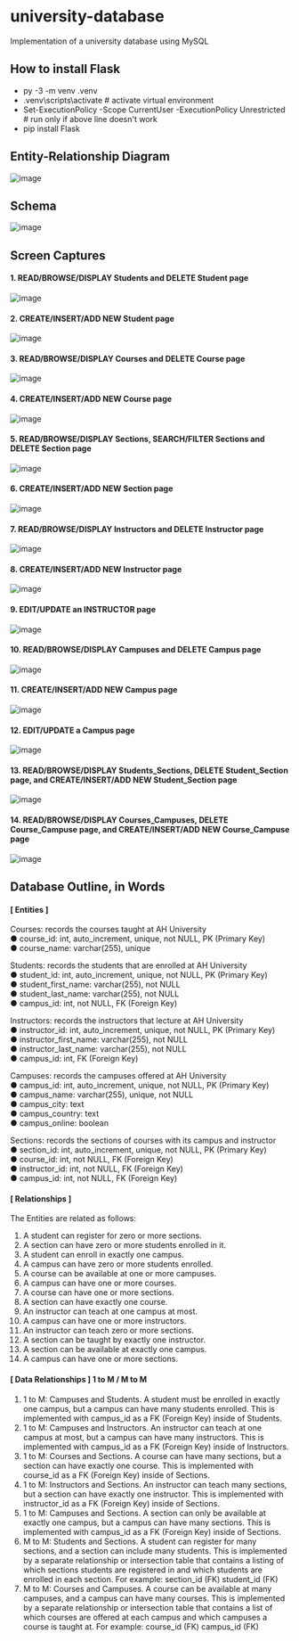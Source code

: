 # university-database
Implementation of a university database using MySQL

## How to install Flask
- py -3 -m venv .venv
- .venv\scripts\activate # activate virtual environment
- Set-ExecutionPolicy -Scope CurrentUser -ExecutionPolicy Unrestricted # run only if above line doesn't work
- pip install Flask

## Entity-Relationship Diagram
![image](https://user-images.githubusercontent.com/71689421/145125503-29a3ccce-e3ca-4a0b-80d2-9febb2fbbc04.png)

## Schema
![image](https://user-images.githubusercontent.com/71689421/145124235-8312dd54-1c19-4762-9d9e-84214b74b500.png)

## Screen Captures
#### 1. READ/BROWSE/DISPLAY Students and DELETE Student page
![image](https://user-images.githubusercontent.com/71689421/145124442-6d6aee0c-a2bf-49f2-8ab1-3f524917e472.png)

#### 2. CREATE/INSERT/ADD NEW Student page
![image](https://user-images.githubusercontent.com/71689421/145124476-3146ab90-1f55-4c96-91f2-856d953a8d97.png)

#### 3. READ/BROWSE/DISPLAY Courses and DELETE Course page
![image](https://user-images.githubusercontent.com/71689421/145124509-48ea3e7a-f13d-4ce9-8f00-c83668581646.png)

#### 4. CREATE/INSERT/ADD NEW Course page
![image](https://user-images.githubusercontent.com/71689421/145124556-7b6d3d13-296b-41d1-b297-a6c013979e30.png)

#### 5. READ/BROWSE/DISPLAY Sections, SEARCH/FILTER Sections and DELETE Section page
![image](https://user-images.githubusercontent.com/71689421/145124591-cefaf8f0-0f96-4a85-8d05-bd0bd80bbb10.png)

#### 6. CREATE/INSERT/ADD NEW Section page
![image](https://user-images.githubusercontent.com/71689421/145124648-d0f709ea-1791-4a74-95b8-dab873081b76.png)

#### 7. READ/BROWSE/DISPLAY Instructors and DELETE Instructor page
![image](https://user-images.githubusercontent.com/71689421/145124679-76d8220f-b20b-47be-9cae-a10914ae1adc.png)

#### 8. CREATE/INSERT/ADD NEW Instructor page
![image](https://user-images.githubusercontent.com/71689421/145125408-691e398f-ad36-457e-a648-3bd82e6c0079.png)

#### 9. EDIT/UPDATE an INSTRUCTOR page
![image](https://user-images.githubusercontent.com/71689421/145125381-e37ff415-a973-44dd-9721-2da2cfa0dbfa.png)

#### 10. READ/BROWSE/DISPLAY Campuses and DELETE Campus page
![image](https://user-images.githubusercontent.com/71689421/145125357-a302a20e-652b-48d9-835e-fa092209d36e.png)

#### 11. CREATE/INSERT/ADD NEW Campus page
![image](https://user-images.githubusercontent.com/71689421/145125321-e03e83ff-53f8-4f48-b813-938edc723ff6.png)

#### 12. EDIT/UPDATE a Campus page
![image](https://user-images.githubusercontent.com/71689421/145125017-6e444f22-1d5d-400e-b7e2-88c7a3e61039.png)

#### 13. READ/BROWSE/DISPLAY Students_Sections, DELETE Student_Section page, and CREATE/INSERT/ADD NEW Student_Section page
![image](https://user-images.githubusercontent.com/71689421/145124982-f6dca622-3527-425f-aaa6-153dee09cac7.png)

#### 14. READ/BROWSE/DISPLAY Courses_Campuses, DELETE Course_Campuse page, and CREATE/INSERT/ADD NEW Course_Campuse page
![image](https://user-images.githubusercontent.com/71689421/145124956-cafcaf39-1ed8-427c-b51a-988f311ed371.png)


## Database Outline, in Words
#### [ Entities ]
Courses: records the courses taught at AH University \
● course_id: int, auto_increment, unique, not NULL, PK (Primary Key) \
● course_name: varchar(255), unique

Students: records the students that are enrolled at AH University \
● student_id: int, auto_increment, unique, not NULL, PK (Primary Key) \
● student_first_name: varchar(255), not NULL \
● student_last_name: varchar(255), not NULL \
● campus_id: int, not NULL, FK (Foreign Key)

Instructors: records the instructors that lecture at AH University \
● instructor_id: int, auto_increment, unique, not NULL, PK (Primary Key) \
● instructor_first_name: varchar(255), not NULL \
● instructor_last_name: varchar(255), not NULL \
● campus_id: int, FK (Foreign Key)

Campuses: records the campuses offered at AH University \
● campus_id: int, auto_increment, unique, not NULL, PK (Primary Key) \
● campus_name: varchar(255), unique, not NULL \
● campus_city: text \
● campus_country: text \
● campus_online: boolean

Sections: records the sections of courses with its campus and instructor \
● section_id: int, auto_increment, unique, not NULL, PK (Primary Key) \
● course_id: int, not NULL, FK (Foreign Key) \
● instructor_id: int, not NULL, FK (Foreign Key) \
● campus_id: int, not NULL, FK (Foreign Key)

#### [ Relationships ]
The Entities are related as follows:
1. A student can register for zero or more sections.
2. A section can have zero or more students enrolled in it.
3. A student can enroll in exactly one campus.
4. A campus can have zero or more students enrolled.
5. A course can be available at one or more campuses.
6. A campus can have one or more courses.
7. A course can have one or more sections.
8. A section can have exactly one course.
9. An instructor can teach at one campus at most.
10. A campus can have one or more instructors.
11. An instructor can teach zero or more sections.
12. A section can be taught by exactly one instructor.
13. A section can be available at exactly one campus.
14. A campus can have one or more sections.

#### [ Data Relationships ] 1 to M / M to M 
1. 1 to M: Campuses and Students. A student must be enrolled in exactly one campus, but
a campus can have many students enrolled. This is implemented with campus_id as a
FK (Foreign Key) inside of Students.
2. 1 to M: Campuses and Instructors. An instructor can teach at one campus at most, but a
campus can have many instructors. This is implemented with campus_id as a FK
(Foreign Key) inside of Instructors.
3. 1 to M: Courses and Sections. A course can have many sections, but a section can have
exactly one course. This is implemented with course_id as a FK (Foreign Key) inside of
Sections.
4. 1 to M: Instructors and Sections. An instructor can teach many sections, but a section
can have exactly one instructor. This is implemented with instructor_id as a FK (Foreign
Key) inside of Sections.
5. 1 to M: Campuses and Sections. A section can only be available at exactly one campus,
but a campus can have many sections. This is implemented with campus_id as a FK
(Foreign Key) inside of Sections.
6. M to M: Students and Sections. A student can register for many sections, and a section
can include many students. This is implemented by a separate relationship or
intersection table that contains a listing of which sections students are registered in and
which students are enrolled in each section. For example:
section_id (FK) student_id (FK)
7. M to M: Courses and Campuses. A course can be available at many campuses, and a
campus can have many courses. This is implemented by a separate relationship or
intersection table that contains a list of which courses are offered at each campus and
which campuses a course is taught at. For example:
course_id (FK) campus_id (FK)
